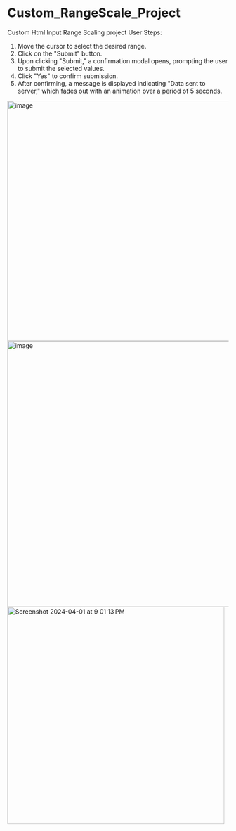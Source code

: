 # Custom_RangeScale_Project
 Custom Html Input Range Scaling project
User Steps:
1. Move the cursor to select the desired range.
2. Click on the "Submit" button.
3. Upon clicking "Submit," a confirmation modal opens, prompting the user to submit the selected values.
4. Click "Yes" to confirm submission.
5. After confirming, a message is displayed indicating "Data sent to server," which fades out with an animation over a period of 5 seconds.

<img width="547" alt="image" src="https://github.com/shashankgopalakrishna/Custom_RangeScale_Project/assets/143437355/d9a55d9a-57a3-4b39-9e55-485ea9ff5703">

<img width="605" alt="image" src="https://github.com/shashankgopalakrishna/Custom_RangeScale_Project/assets/143437355/890d1831-8537-4ac3-9ab6-5686731c33b4">

<img width="494" alt="Screenshot 2024-04-01 at 9 01 13 PM" src="https://github.com/shashankgopalakrishna/Custom_RangeScale_Project/assets/143437355/e7ba5ebe-f614-4ded-8ed2-b7fd9e4f6a81">





